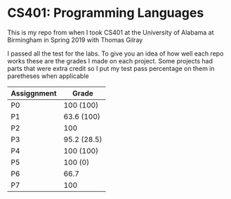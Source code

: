 # CS401: Programming Languages
This is my repo from when I took CS401 at the University of Alabama at Birmingham in Spring 2019 with Thomas Gilray

I passed all the test for the labs.
To give you an idea of how well each repo works these are the grades I made on each project. 
Some projects had parts that were extra credit so I put my test pass percentage on them in paretheses when applicable

Assiggnment   | Grade 
------------- | -------------
P0            | 100 (100)
P1            | 63.6 (100)
P2            | 100
P3            | 95.2 (28.5)
P4            | 100 (100)
P5            | 100 (0)
P6            | 66.7
P7            | 100
